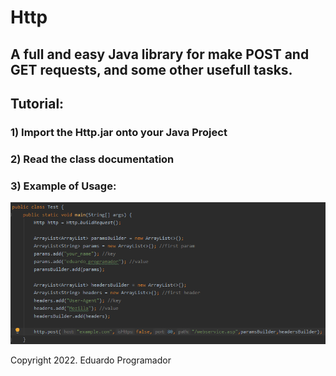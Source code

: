 # Http

## A full and easy Java library for make POST and GET requests, and some other usefull tasks.

## Tutorial:

### 1) Import the Http.jar onto your Java Project

### 2) Read the class documentation

### 3) Example of Usage:

<img src="http_usage.png">

Copyright 2022. Eduardo Programador